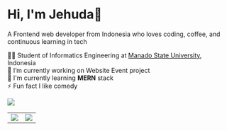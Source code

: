 # Hi, I'm Jehuda👋

A Frontend web developer from Indonesia who loves coding, coffee, and continuous learning in tech<br/>

👨‍🎓 Student of Informatics Engineering at [Manado State University](https://unima.ac.id/), Indonesia<br/>
🔭 I’m currently working on Website Event project<br/>
🌱 I'm currently learning <b>MERN</b> stack<br/>
⚡ Fun fact I like comedy<br/>

![](https://komarev.com/ghpvc/?username=Jehudavd&color=29291f)

<table>
  <tr>
    <td><img src="https://github-readme-stats.vercel.app/api?username=Jehudavd&theme=midnight-purple"></td>
    <td><img src="https://github-readme-stats.vercel.app/api/top-langs?username=Jehudavd&layout=compact&langs_count=8&card_width=320&theme=midnight-purple"></td>
  </tr>
</table>

